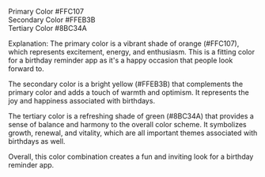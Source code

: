 Primary Color #FFC107	<br>
Secondary Color	#FFEB3B	<br>
Tertiary Color #8BC34A <br>
	
Explanation:
The primary color is a vibrant shade of orange (#FFC107), which represents excitement, energy, and enthusiasm. This is a fitting color for a birthday reminder app as it's a happy occasion that people look forward to.

The secondary color is a bright yellow (#FFEB3B) that complements the primary color and adds a touch of warmth and optimism. It represents the joy and happiness associated with birthdays.

The tertiary color is a refreshing shade of green (#8BC34A) that provides a sense of balance and harmony to the overall color scheme. It symbolizes growth, renewal, and vitality, which are all important themes associated with birthdays as well.

Overall, this color combination creates a fun and inviting look for a birthday reminder app.
